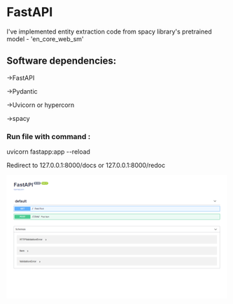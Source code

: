 # FastAPI

I've implemented entity extraction code from spacy library's pretrained model - 'en_core_web_sm'

## Software dependencies:

->FastAPI

->Pydantic

->Uvicorn or hypercorn

->spacy

### Run file with command :

uvicorn fastapp:app --reload

Redirect to 127.0.0.1:8000/docs or 127.0.0.1:8000/redoc

<img src = 'https://github.com/jayita13/FastAPI/blob/main/Screenshot%20(323).png'>
